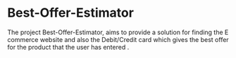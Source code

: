 # Best-Offer-Estimator
The project Best-Offer-Estimator, aims to provide a solution for finding the E commerce website and also the Debit/Credit card which gives the best offer for the product that the user has entered .
